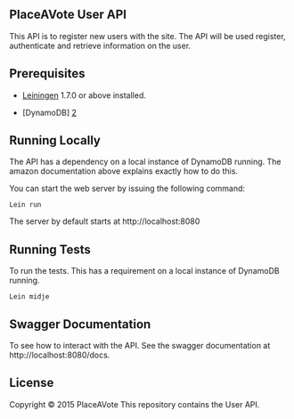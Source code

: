 
## PlaceAVote User API
This API is to register new users with the site.  The API will be used register, authenticate and retrieve information
on the user.

## Prerequisites

- [Leiningen][1] 1.7.0 or above installed.

- [DynamoDB] [2]

[1]: https://github.com/technomancy/leiningen
[2]: http://docs.aws.amazon.com/amazondynamodb/latest/developerguide/Tools.DynamoDBLocal.html

## Running Locally

The API has a dependency on a local instance of DynamoDB running.  The amazon documentation above explains exactly how to do this.   

You can start the web server by issuing the following command:

    Lein run
    
The server by default starts at http://localhost:8080

## Running Tests

To run the tests.  This has a requirement on a local instance of DynamoDB running.
 
    Lein midje
    
## Swagger Documentation

To see how to interact with the API.  See the swagger documentation at http://localhost:8080/docs.  

## License

Copyright © 2015 PlaceAVote
This repository contains the User API.
